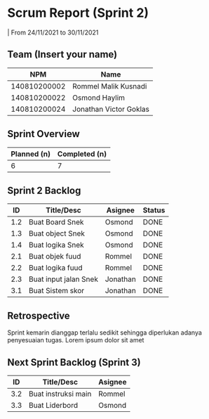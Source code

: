 # Scrum Report (Sprint 2)
| From 24/11/2021 to 30/11/2021

## Team (Insert your name)
| NPM          | Name                   |
| ------------ | ---------------------- |
| 140810200002 | Rommel Malik Kusnadi   |
| 140810200022 | Osmond Haylim          |
| 140810200024 | Jonathan Victor Goklas |

## Sprint Overview
| Planned (n) | Completed (n) |
| ----------- | ------------- |
| 6           | 7             |

## Sprint 2 Backlog

| ID  | Title/Desc            | Asignee  | Status |
| --- | --------------------- | -------- | ------ |
| 1.2 | Buat Board Snek       | Osmond   | DONE   |
| 1.3 | Buat object Snek      | Osmond   | DONE   |
| 1.4 | Buat logika Snek      | Osmond   | DONE   |
| 2.1 | Buat objek fuud       | Rommel   | DONE   |
| 2.2 | Buat logika fuud      | Rommel   | DONE   |
| 2.3 | Buat input jalan Snek | Jonathan | DONE   |
| 3.1 | Buat Sistem skor      | Jonathan | DONE   |

## Retrospective 

Sprint kemarin dianggap terlalu sedikit sehingga diperlukan adanya penyesuaian tugas. Lorem ipsum dolor sit amet

## Next Sprint Backlog (Sprint 3)
| ID  | Title/Desc          | Asignee |
| --- | ------------------- | ------- |
| 3.2 | Buat instruksi main | Rommel  |
| 3.3 | Buat Liderbord      | Osmond  |